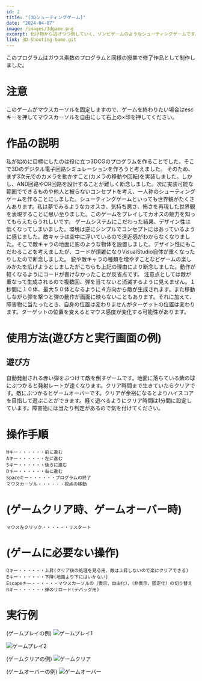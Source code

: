 ```yaml
---
id: 2
title: "[3Dシューティングゲーム]"
date: "2024-04-07"
image: /images/3dgame.png
excerpt: 化け物から逃げつつ倒していく、ゾンビゲームのようなシューティングゲームです。使用技術はc言語。作品紹介で技術については触れません。
link: 3D-Shooting-Game.git
---
```

このプログラムはガウス素数のプログラムと同様の授業で修了作品として制作しました。
# 注意
このゲームがマウスカーソルを固定しますので、ゲームを終わりたい場合はescキーを押してマウスカーソルを自由にして右上の×印を押してください。
# 作品の説明
私が始めに目標にしたのは役に立つ3DCGのプログラムを作ることでした。そこで3Dのデジタル電子回路シミュレーションを作ろうと考えました。
そのため、まず3次元でのカメラを動かすこと(カメラの移動や回転)を実装しました。しかし、AND回路やOR回路を設計することが難しく断念しました。次に実装可能な範囲でできるものや他人と被らないコンセプトを考え、一人称のシューティングゲームを作ることにしました。シューティングゲームといっても世界観がたくさんあります。私は夢でみるようなカオスさ、気持ち悪さ、怖さを再現した世界観を表現することに思い至りました。このゲームをプレイしてカオスの魅力を知ってもらえたらうれしいです。
ゲームシステムにこだわった結果、デザイン性は低くなってしまいました。環境は逆にシンプルでコンセプトにはあっているように感じました。敵キャラは空中に浮いているので遠近感がわからなくなりました。そこで敵キャラの地面に影のような物体を設置しました。デザイン性にもこだわることを考えましたが、コードが煩雑になりVisualStudio自体が重くなったりしたので断念しました。
銃や敵キャラの種類を増やすことなどゲームの楽しみかたを広げようとしましたがこちらも上記の理由により断念しました。動作が軽くなるようにコードが書けなかったことが反省点です。
注意点としては敵が重なって生成されるので複数回、弾を当てないと消滅するように見えません。１秒間に１０体、最大５０体となるように４方向から敵が生成されます。また移動しながら弾を撃つと弾の動作が画面に映らないこともあります。それに加えて、障害物に当たったとき、自身の位置は変わりませんがターゲットの位置は変わります。ターゲットの位置を変えるとマウス感度が変化する可能性があります。
# 使用方法(遊び方と実行画面の例)
## 遊び方
自動発射される赤い弾をぶつけて敵を倒すゲームです。地面に落ちている紫の球にぶつかると発射レートが速くなります。クリア時間まで生きていたらクリアです。敵にぶつかるとゲームオーバーです。クリアが余裕になるとよりハイスコアを目指して遊ぶことができます。軽く遊べるようにクリア時間は1分間に設定しています。障害物には当たり判定があるので気を付けてください。
# 操作手順
	Wキー・・・・・・前に進む
	Aキー・・・・・・左に進む
	Sキー・・・・・・後ろに進む
	Dキー・・・・・・右に進む
	Spaceキー・・・・・・プログラムの終了
	マウスカーソル・・・・・・視点の移動

# (ゲームクリア時、ゲームオーバー時)
	マウス左クリック・・・・・・リスタート
# (ゲームに必要ない操作)
	Qキー・・・・・・上昇(クリア後の処理を見る用、敵は上昇しないので楽にクリアできる)
	Eキー・・・・・・下降(地面より下にはいかない)
	Escapeキー・・・・・・マウスカーソルの（表示、自由化）、（非表示、固定化）の切り替え
	Rキー・・・・・・弾のリロード(デバッグ用)
# 実行例
(ゲームプレイの例)
![ゲームプレイ1](../images/ゲームプレイ1.png)

![ゲームプレイ2](../images/ゲームプレイ2.png)

(ゲームクリアの例)
![ゲームクリア](../images/ゲームクリア.png)

(ゲームオーバーの例)
![ゲームオーバー](../images/ゲームオーバー.png)

